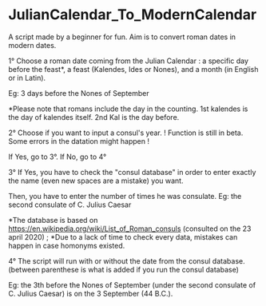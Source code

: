 # JulianCalendar_To_ModernCalendar
A script made by a beginner for fun. Aim is to convert roman dates in modern dates.

1° Choose a roman date coming from the Julian Calendar : a specific day before the feast*, a feast (Kalendes, Ides or Nones), and a month (in English or in Latin).

Eg: 3 days before the Nones of September

*Please note that romans include the day in the counting. 1st kalendes is the day of kalendes itself. 2nd Kal is the day before.

2° Choose if you want to input a consul's year. ! Function is still in beta. Some errors in the datation might happen !

If Yes, go to 3°.
If No, go to 4°

3° If Yes, you have to check the "consul database" in order to enter exactly the name (even new spaces are a mistake) you want. 

Then, you have to enter the number of times he was consulate.
Eg: the second consulate of C. Julius Caesar

*The database is based on https://en.wikipedia.org/wiki/List_of_Roman_consuls (consulted on the 23 april 2020) ; 
*Due to a lack of time to check every data, mistakes can happen in case homonyms existed. 

4° The script will run with or without the date from the consul database. (between parenthese is what is added if you run the consul database)

Eg: the 3th before the Nones of September (under the second consulate of C. Julius Caesar) is on the 3 September (44 B.C.).
